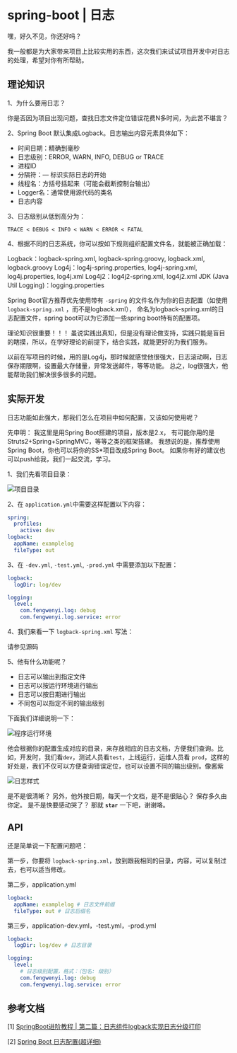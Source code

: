# spring-boot | 日志

嘿，好久不见，你还好吗？

我一般都是为大家带来项目上比较实用的东西，这次我们来试试项目开发中对日志的处理，希望对你有所帮助。

## 理论知识

1、为什么要用日志？

你是否因为项目出现问题，查找日志文件定位错误花费N多时间，为此苦不堪言？

2、Spring Boot 默认集成Logback。日志输出内容元素具体如下：

* 时间日期：精确到毫秒
* 日志级别：ERROR, WARN, INFO, DEBUG or TRACE
* 进程ID
* 分隔符：— 标识实际日志的开始
* 线程名：方括号括起来（可能会截断控制台输出）
* Logger名：通常使用源代码的类名
* 日志内容

3、日志级别从低到高分为：

    TRACE < DEBUG < INFO < WARN < ERROR < FATAL

4、根据不同的日志系统，你可以按如下规则组织配置文件名，就能被正确加载：

Logback：logback-spring.xml, logback-spring.groovy, logback.xml, logback.groovy
Log4j：log4j-spring.properties, log4j-spring.xml, log4j.properties, log4j.xml
Log4j2：log4j2-spring.xml, log4j2.xml
JDK (Java Util Logging)：logging.properties

Spring Boot官方推荐优先使用带有 `-spring` 的文件名作为你的日志配置（如使用 `logback-spring.xml` ，而不是logback.xml），
命名为logback-spring.xml的日志配置文件，spring boot可以为它添加一些spring boot特有的配置项。

理论知识很重要！！！
虽说实践出真知，但是没有理论做支持，实践只能是盲目的瞎摸，所以，在学好理论的前提下，结合实践，就能更好的为我们服务。

以前在写项目的时候，用的是Log4j，那时候就感觉他很强大，日志滚动啊，日志保存期限啊，设置最大存储量，异常发送邮件，等等功能。
总之，log很强大，他能帮助我们解决很多很多的问题。

## 实际开发

日志功能如此强大，那我们怎么在项目中如何配置，又该如何使用呢？

先申明：
我这里是用Spring Boot搭建的项目，版本是2.x，
有可能你用的是Struts2+Spring+SpringMVC，等等之类的框架搭建。
我想说的是，推荐使用Spring Boot，你也可以将你的SS*项目改成Spring Boot。
如果你有好的建议也可以push给我，我们一起交流，学习。

1、我们先看项目目录：

![项目目录](https://upload-images.jianshu.io/upload_images/5805596-8145594d5e20f875.png?imageMogr2/auto-orient/strip%7CimageView2/2/w/1240)

2、在 `application.yml`中需要这样配置以下内容：

```yml
spring:
  profiles:
    active: dev
logback:
  appName: examplelog
  fileType: out
```

3、在 `-dev.yml`, `-test.yml`, `-prod.yml` 中需要添加以下配置：

```yml
logback:
  logDir: log/dev

logging:
  level:
    com.fengwenyi.log: debug
    com.fengwenyi.log.service: error
```

4、我们来看一下 `logback-spring.xml` 写法：

请参见源码

5、他有什么功能呢？

* 日志可以输出到指定文件
* 日志可以按运行环境进行输出
* 日志可以按日期进行输出
* 不同包可以指定不同的输出级别

下面我们详细说明一下：

![程序运行环境](https://upload-images.jianshu.io/upload_images/5805596-7e35c6b6e7239fb2.png?imageMogr2/auto-orient/strip%7CimageView2/2/w/1240)

他会根据你的配置生成对应的目录，来存放相应的日志文档，方便我们查询。比如，开发时，我们看`dev`，测试人员看`test`，上线运行，运维人员看 `prod`，这样的好处是，我们不仅可以方便查询错误定位，也可以设置不同的输出级别。像酱紫

![日志样式](https://upload-images.jianshu.io/upload_images/5805596-997a92d529e0d527.png?imageMogr2/auto-orient/strip%7CimageView2/2/w/1240)

是不是很清晰？
另外，他外按日期，每天一个文档，是不是很贴心？
保存多久由你定。
是不是快要感动哭了？
那就 **`star`** 一下吧，谢谢咯。

## API

还是简单说一下配置问题吧：

第一步，你要将 `logback-spring.xml`，放到跟我相同的目录，内容，可以复制过去，也可以适当修改。

第二步，application.yml

```yml
logback:
  appName: examplelog # 日志文件前缀
  fileType: out # 日志后缀名
```

第三步，application-dev.yml，-test.yml，-prod.yml

```yml
logback:
  logDir: log/dev # 日志目录

logging:
  level:
    # 日志级别配置，格式：（包名: 级别）
    com.fengwenyi.log: debug 
    com.fengwenyi.log.service: error
```

## 参考文档

[1] [SpringBoot进阶教程 | 第二篇：日志组件logback实现日志分级打印](https://www.jianshu.com/p/c648e8afb7e2)

[2] [Spring Boot 日志配置(超详细)](https://blog.csdn.net/inke88/article/details/75007649)

